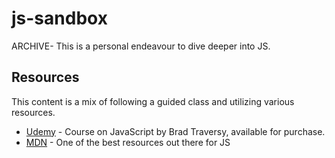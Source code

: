 # js-sandbox
ARCHIVE- This is a personal endeavour to dive deeper into JS.

## Resources

This content is a mix of following a guided class and utilizing various resources.

* [Udemy](https://www.udemy.com/course/modern-javascript-from-the-beginning/) - Course on JavaScript by Brad Traversy, available for purchase.
* [MDN](https://developer.mozilla.org/en-US/docs/Web/JavaScript) - One of the best resources out there for JS


